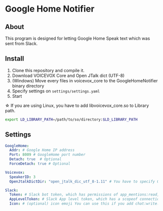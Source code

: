 # Google Home Notifier

## About

This program is designed for letting Google Home Speak text which was sent from Slack.

## Install

1. Clone this repository and compile it.
2. Download VOICEVOX Core and Open JTalk dict (UTF-8)
3. (Windows) Move every files in voicevox_core to the GoogleHomeNotifier binary directory
4. Specify settings on `settings/settings.yaml`
5. Start

☆ If you are using Linux, you have to add libvoicevox_core.so to Library path.

```bash
export LD_LIBRARY_PATH=/path/to/so/directory:$LD_LIBRARY_PATH
```


## Settings

```yaml
GoogleHome:
  Addr: # Google Home IP address
  Port: 8009 # GoogleHome port number 
  Detach: true  # Optional
  ForceDetach: true # Optional

Voicevox:
  SpeakerID: 3 
  OpenJtalkDictDir: "open_jtalk_dic_utf_8-1.11" # You have to specify Open JTalk's dict path

Slack:
  Token: # Slack bot token, which has permissions of app_mentions:read, chat:write, and users:read, (and optinally, chat:write.customize)
  AppLevelToken: # Slack App level token, which has a scopeof connections:write.
  Icon: # (optional) icon emoji You can use this if you add chat:write.customize permission.
```
